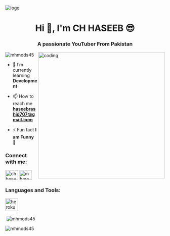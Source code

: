 
![logo]()

<h1 align="center">Hi 👋, I'm CH HASEEB 😎</h1>
<h3 align="center">A passionate YouTuber From Pakistan</h3>

<img align="right" alt="coding" width="400" src="https://user-images.githubusercontent.com/55389276/140866485-8fb1c876-9a8f-4d6a-98dc-08c4981eaf70.gif">
<p align="left"> <img src="https://komarev.com/ghpvc/?username=mhmods45&label=Profile%20views&color=0e75b6&style=flat" alt="mhmods45" /> </p>

- 🌱 I’m currently learning **Development**

- 📫 How to reach me **haseebrashid707@gmail.com**

- ⚡ Fun fact **I am Funny 🤣**

<h3 align="left">Connect with me:</h3>
<p align="left">
<a href="https://fb.com/ch haseeb" target="blank"><img align="center" src="https://raw.githubusercontent.com/rahuldkjain/github-profile-readme-generator/master/src/images/icons/Social/facebook.svg" alt="ch haseeb" height="30" width="40" /></a>
<a href="https://www.youtube.com/c/mhmodsofc" target="blank"><img align="center" src="https://raw.githubusercontent.com/rahuldkjain/github-profile-readme-generator/master/src/images/icons/Social/youtube.svg" alt="mhmodsofc" height="30" width="40" /></a>
</p>

<h3 align="left">Languages and Tools:</h3>
<p align="left"> <a href="https://heroku.com" target="_blank" rel="noreferrer"> <img src="https://www.vectorlogo.zone/logos/heroku/heroku-icon.svg" alt="heroku" width="40" height="40"/> </a> </p>

<p>&nbsp;<img align="center" src="https://github-readme-stats.vercel.app/api?username=mhmods45&show_icons=true&locale=en" alt="mhmods45" /></p>

<p><img align="center" src="https://github-readme-streak-stats.herokuapp.com/?user=mhmods45&" alt="mhmods45" /></p>
